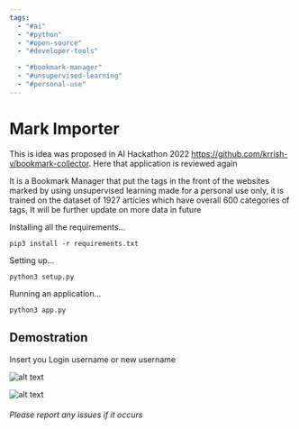```yaml
---
tags:
  - "#ai"
  - "#python"
  - "#open-source"
  - "#developer-tools"

  - "#bookmark-manager"
  - "#unsupervised-learning"
  - "#personal-use"
---
```

# Mark Importer

This is idea was proposed in AI Hackathon 2022 https://github.com/krrish-v/bookmark-collector. Here that application is reviewed again

It is a Bookmark Manager that put the tags in the front of the websites marked by using unsupervised learning made for a personal use only, it is trained on the dataset of 1927 articles which have overall 600 categories of tags, It will be further update on more data in future

Installing all the requirements...

    pip3 install -r requirements.txt
    
Setting up...
    
    python3 setup.py
    
Running an application...
    
    python3 app.py

## Demostration


Insert you Login username or new username

![alt text](https://github.com/krrish-v/mark_importer/blob/main/web_demo/Screenshot%202022-10-14%20at%2023-50-23%20Mark%20Collector.png)


![alt text](https://github.com/krrish-v/mark_importer/blob/main/web_demo/Screenshot%202022-10-14%20at%2023-49-21%20Mark%20Collector.png)


###### Please report any issues if it occurs

